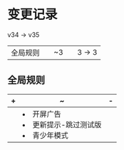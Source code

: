 # 变更记录

v34 -> v35

||||||
|-|:-:|:-:|:-:|:-:|
|全局规则||~3||3 -> 3|

## 全局规则

|+|~|-|
|-|-|-|
||<li>开屏广告<li>更新提示-跳过测试版<li>青少年模式||

